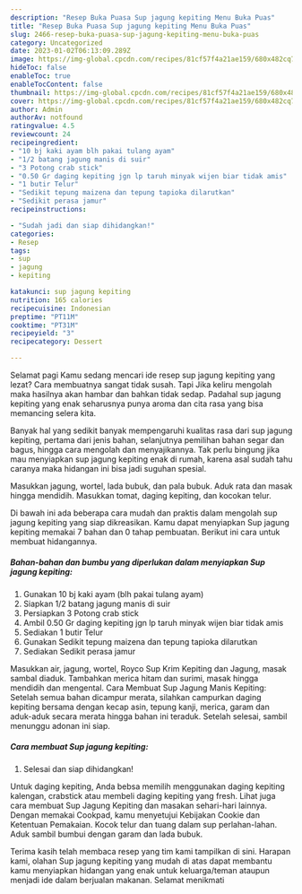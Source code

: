 ```yaml
---
description: "Resep Buka Puasa Sup jagung kepiting Menu Buka Puas"
title: "Resep Buka Puasa Sup jagung kepiting Menu Buka Puas"
slug: 2466-resep-buka-puasa-sup-jagung-kepiting-menu-buka-puas
category: Uncategorized
date: 2023-01-02T06:13:09.289Z
image: https://img-global.cpcdn.com/recipes/81cf57f4a21ae159/680x482cq70/sup-jagung-kepiting-foto-resep-utama.jpg
hideToc: false
enableToc: true
enableTocContent: false
thumbnail: https://img-global.cpcdn.com/recipes/81cf57f4a21ae159/680x482cq70/sup-jagung-kepiting-foto-resep-utama.jpg
cover: https://img-global.cpcdn.com/recipes/81cf57f4a21ae159/680x482cq70/sup-jagung-kepiting-foto-resep-utama.jpg
author: Admin
authorAv: notfound
ratingvalue: 4.5
reviewcount: 24
recipeingredient:
- "10 bj kaki ayam blh pakai tulang ayam"
- "1/2 batang jagung manis di suir"
- "3 Potong crab stick"
- "0.50 Gr daging kepiting jgn lp taruh minyak wijen biar tidak amis"
- "1 butir Telur"
- "Sedikit tepung maizena dan tepung tapioka dilarutkan"
- "Sedikit perasa jamur"
recipeinstructions:

- "Sudah jadi dan siap dihidangkan!"
categories:
- Resep
tags:
- sup
- jagung
- kepiting

katakunci: sup jagung kepiting 
nutrition: 165 calories
recipecuisine: Indonesian
preptime: "PT11M"
cooktime: "PT31M"
recipeyield: "3"
recipecategory: Dessert

---
```



Selamat pagi Kamu sedang mencari ide resep sup jagung kepiting yang lezat? Cara membuatnya sangat tidak susah. Tapi Jika keliru mengolah maka hasilnya akan hambar dan bahkan tidak sedap. Padahal sup jagung kepiting yang enak seharusnya punya aroma dan cita rasa yang bisa memancing selera kita.


Banyak hal yang sedikit banyak mempengaruhi kualitas rasa dari sup jagung kepiting, pertama dari jenis bahan, selanjutnya pemilihan bahan segar dan bagus, hingga cara mengolah dan menyajikannya. Tak perlu bingung jika mau menyiapkan sup jagung kepiting enak di rumah, karena asal sudah tahu caranya maka hidangan ini bisa jadi suguhan spesial.

Masukkan jagung, wortel, lada bubuk, dan pala bubuk. Aduk rata dan masak hingga mendidih. Masukkan tomat, daging kepiting, dan kocokan telur.


Di bawah ini ada beberapa cara mudah dan praktis dalam mengolah sup jagung kepiting yang siap dikreasikan. Kamu dapat menyiapkan Sup jagung kepiting memakai 7 bahan dan 0 tahap pembuatan. Berikut ini cara untuk membuat hidangannya.

<!--inarticleads1-->

##### Bahan-bahan dan bumbu yang diperlukan dalam menyiapkan Sup jagung kepiting:

1. Gunakan 10 bj kaki ayam (blh pakai tulang ayam)
1. Siapkan 1/2 batang jagung manis di suir
1. Persiapkan 3 Potong crab stick
1. Ambil 0.50 Gr daging kepiting jgn lp taruh minyak wijen biar tidak amis
1. Sediakan 1 butir Telur
1. Gunakan Sedikit tepung maizena dan tepung tapioka dilarutkan
1. Sediakan Sedikit perasa jamur


Masukkan air, jagung, wortel, Royco Sup Krim Kepiting dan Jagung, masak sambal diaduk. Tambahkan merica hitam dan surimi, masak hingga mendidih dan mengental. Cara Membuat Sup Jagung Manis Kepiting: Setelah semua bahan dicampur merata, silahkan campurkan daging kepiting bersama dengan kecap asin, tepung kanji, merica, garam dan aduk-aduk secara merata hingga bahan ini teraduk. Setelah selesai, sambil menunggu adonan ini siap. 

<!--inarticleads2-->

##### Cara membuat Sup jagung kepiting:


1. Selesai dan siap dihidangkan!

Untuk daging kepiting, Anda bebsa memilih menggunakan daging kepiting kalengan, crabstick atau membeli daging kepiting yang fresh. Lihat juga cara membuat Sup Jagung Kepiting dan masakan sehari-hari lainnya. Dengan memakai Cookpad, kamu menyetujui Kebijakan Cookie dan Ketentuan Pemakaian. Kocok telur dan tuang dalam sup perlahan-lahan. Aduk sambil bumbui dengan garam dan lada bubuk. 

Terima kasih telah membaca resep yang tim kami tampilkan di sini. Harapan kami, olahan Sup jagung kepiting yang mudah di atas dapat membantu kamu menyiapkan hidangan yang enak untuk keluarga/teman ataupun menjadi ide dalam berjualan makanan. Selamat menikmati
